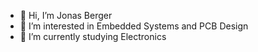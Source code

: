 - 👋 Hi, I’m Jonas Berger
- 👀 I’m interested in Embedded Systems and PCB Design
- 🌱 I’m currently studying Electronics

<!---
- 📫 How to reach me: jpni.berger@gmail.com
jonberalpha/jonberalpha is a ✨ special ✨ repository because its `README.md` (this file) appears on your GitHub profile.
You can click the Preview link to take a look at your changes.
--->
